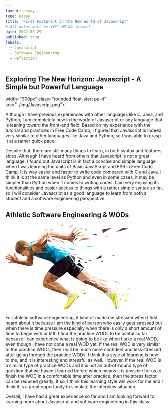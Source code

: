 ```yaml
---
layout: essay
type: essay
title: "First Footprint in the New World of Javascript"
# All dates must be YYYY-MM-DD format!
date: 2022-08-29
published: true
labels:
  - Javascript 
  - Software Engineering
  - Reflection
---
```




## Exploring The New Horizon: Javascript - A Simple but Powerful Language 

width="300px" class="rounded float-start pe-4" src="../img/Javascript.png">

Although I have previous experiences with other languages like C, Java, and Python, I am completely new in the world of Javascript or any language that is leaning toward the front-end field. Based on my experience with the tutorial and practices in Free Code Camp, I figured that Javascript is indeed very similar to other languages like Java and Python, so I was able to grasp it at a rather quick pace. 

Despite that, there are still many things to learn, in both syntax and features sides. Although I have heard from others that Javascript is not a great language, I found out Javascript is in fact a concise and simple language when I was learning the units of Basic JavaScript and ES6 in Free Code Camp. It is way easier and faster to write code compared with C and Java. I think it is at the same level as Python and even in some cases, it may be simpler than Python when it comes to writing codes. I am very enjoying its functionalities and easier access to things with a rather simple syntax so far, so I will consider Javascript as a good language to learn from both a student and a software engineering perspective.

## Athletic Software Engineering & WODs

<img width="400px" class="rounded float-start pe-4" src="../img/running.png">

For athletic software engineering, it kind of made me stressed when I first heard about it because I am the kind of person who easily gets stressed out when there is time pressure especially when there is only a short amount of time to begin with or left. I find the practice WODs to be useful so far because I can experience what is going to be like when I take a real WOD, even though I have not done a real WOD yet. If the real WOD is very similar to the practice WODs, then I will be much more confident and less stressed after going through the practice WODs. I think this style of learning is new to me, and it is interesting and stressful as well. However, if the real WOD is a similar type of practice WODs and it is not an out-of-bound type of question that we haven’t learned before which means it is possible for us to finish the WOD in a comfortable time after practice, then the stress factor can be reduced greatly. If so, I think this learning style will work for me and I think it is a great opportunity to simulate the interview situation.

Overall, I have had a great experience so far and I am looking forward to learning more about Javascript and software engineering in this class.
